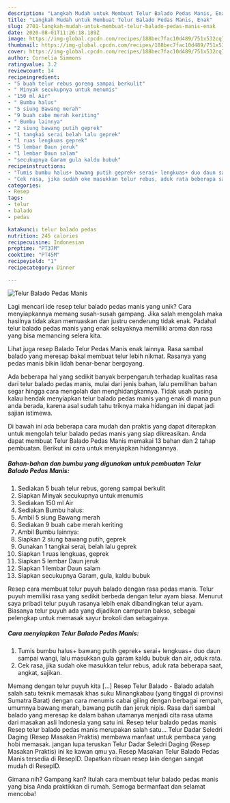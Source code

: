 ```yaml
---
description: "Langkah Mudah untuk Membuat Telur Balado Pedas Manis, Enak"
title: "Langkah Mudah untuk Membuat Telur Balado Pedas Manis, Enak"
slug: 2701-langkah-mudah-untuk-membuat-telur-balado-pedas-manis-enak
date: 2020-08-01T11:26:18.189Z
image: https://img-global.cpcdn.com/recipes/188bec7fac10d489/751x532cq70/telur-balado-pedas-manis-foto-resep-utama.jpg
thumbnail: https://img-global.cpcdn.com/recipes/188bec7fac10d489/751x532cq70/telur-balado-pedas-manis-foto-resep-utama.jpg
cover: https://img-global.cpcdn.com/recipes/188bec7fac10d489/751x532cq70/telur-balado-pedas-manis-foto-resep-utama.jpg
author: Cornelia Simmons
ratingvalue: 3.2
reviewcount: 14
recipeingredient:
- "5 buah telur rebus goreng sampai berkulit"
- " Minyak secukupnya untuk menumis"
- "150 ml Air"
- " Bumbu halus"
- "5 siung Bawang merah"
- "9 buah cabe merah keriting"
- " Bumbu lainnya"
- "2 siung bawang putih geprek"
- "1 tangkai serai belah lalu geprek"
- "1 ruas lengkuas geprek"
- "5 lembar Daun jeruk"
- "1 lembar Daun salam"
- "secukupnya Garam gula kaldu bubuk"
recipeinstructions:
- "Tumis bumbu halus+ bawang putih geprek+ serai+ lengkuas+ duo daun sampai wangi, lalu masukkan gula garam kaldu bubuk dan air, aduk rata."
- "Cek rasa, jika sudah oke masukkan telur rebus, aduk rata beberapa saat, angkat, sajikan."
categories:
- Resep
tags:
- telur
- balado
- pedas

katakunci: telur balado pedas 
nutrition: 245 calories
recipecuisine: Indonesian
preptime: "PT37M"
cooktime: "PT45M"
recipeyield: "1"
recipecategory: Dinner

---
```



![Telur Balado Pedas Manis](https://img-global.cpcdn.com/recipes/188bec7fac10d489/751x532cq70/telur-balado-pedas-manis-foto-resep-utama.jpg)

Lagi mencari ide resep telur balado pedas manis yang unik? Cara menyiapkannya memang susah-susah gampang. Jika salah mengolah maka hasilnya tidak akan memuaskan dan justru cenderung tidak enak. Padahal telur balado pedas manis yang enak selayaknya memiliki aroma dan rasa yang bisa memancing selera kita.

Lihat juga resep Balado Telur Pedas Manis enak lainnya. Rasa sambal balado yang meresap bakal membuat telur lebih nikmat. Rasanya yang pedas manis bikin lidah benar-benar bergoyang.

Ada beberapa hal yang sedikit banyak berpengaruh terhadap kualitas rasa dari telur balado pedas manis, mulai dari jenis bahan, lalu pemilihan bahan segar hingga cara mengolah dan menghidangkannya. Tidak usah pusing kalau hendak menyiapkan telur balado pedas manis yang enak di mana pun anda berada, karena asal sudah tahu triknya maka hidangan ini dapat jadi sajian istimewa.


Di bawah ini ada beberapa cara mudah dan praktis yang dapat diterapkan untuk mengolah telur balado pedas manis yang siap dikreasikan. Anda dapat membuat Telur Balado Pedas Manis memakai 13 bahan dan 2 tahap pembuatan. Berikut ini cara untuk menyiapkan hidangannya.

<!--inarticleads1-->

##### Bahan-bahan dan bumbu yang digunakan untuk pembuatan Telur Balado Pedas Manis:

1. Sediakan 5 buah telur rebus, goreng sampai berkulit
1. Siapkan  Minyak secukupnya untuk menumis
1. Sediakan 150 ml Air
1. Sediakan  Bumbu halus:
1. Ambil 5 siung Bawang merah
1. Sediakan 9 buah cabe merah keriting
1. Ambil  Bumbu lainnya:
1. Siapkan 2 siung bawang putih, geprek
1. Gunakan 1 tangkai serai, belah lalu geprek
1. Siapkan 1 ruas lengkuas, geprek
1. Siapkan 5 lembar Daun jeruk
1. Siapkan 1 lembar Daun salam
1. Siapkan secukupnya Garam, gula, kaldu bubuk


Resep cara membuat telur puyuh balado dengan rasa pedas manis. Telur puyuh memiliki rasa yang sedikit berbeda dengan telur ayam biasa. Menurut saya pribadi telur puyuh rasanya lebih enak dibandingkan telur ayam. Biasanya telur puyuh ada yang dijadikan campuran bakso, sebagai pelengkap untuk memasak sayur brokoli dan sebagainya. 

<!--inarticleads2-->

##### Cara menyiapkan Telur Balado Pedas Manis:

1. Tumis bumbu halus+ bawang putih geprek+ serai+ lengkuas+ duo daun sampai wangi, lalu masukkan gula garam kaldu bubuk dan air, aduk rata.
1. Cek rasa, jika sudah oke masukkan telur rebus, aduk rata beberapa saat, angkat, sajikan.


Memang dengan telur puyuh kita […] Resep Telur Balado - Balado adalah salah satu teknik memasak khas suku Minangkabau (yang tinggal di provinsi Sumatra Barat) dengan cara menumis cabai giling dengan berbagai rempah, umumnya bawang merah, bawang putih dan jeruk nipis. Rasa dari sambal balado yang meresap ke dalam bahan utamanya menjadi cita rasa utama dari masakan asli Indonesia yang satu ini. Resep telur balado pedas manis Resep telur balado pedas manis merupakan salah satu… Telur Dadar Seledri Daging (Resep Masakan Praktis) membawa manfaat untuk pembaca yang hobi memasak. jangan lupa teruskan Telur Dadar Seledri Daging (Resep Masakan Praktis) ini ke kawan qmu ya. Resep Masakan Telur Balado Pedas Manis tersedia di ResepID. Dapatkan ribuan resep lain dengan sangat mudah di ResepID. 

Gimana nih? Gampang kan? Itulah cara membuat telur balado pedas manis yang bisa Anda praktikkan di rumah. Semoga bermanfaat dan selamat mencoba!
